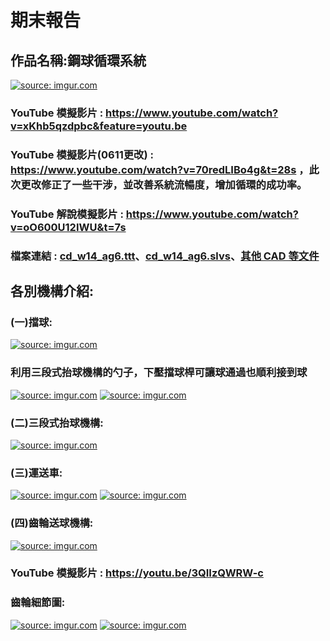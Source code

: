 # 期末報告
## 作品名稱:鋼球循環系統
<a href="https://imgur.com/5ovC0uu"><img src="https://i.imgur.com/5ovC0uu.png" title="source: imgur.com" /></a>
### YouTube 模擬影片 : https://www.youtube.com/watch?v=xKhb5qzdpbc&feature=youtu.be
### YouTube 模擬影片(0611更改) : https://www.youtube.com/watch?v=70redLIBo4g&t=28s ，此次更改修正了一些干涉，並改善系統流暢度，增加循環的成功率。
### YouTube 解說模擬影片 : https://www.youtube.com/watch?v=oO600U12IWU&t=7s
### 檔案連結 : [cd_w14_ag6.ttt](https://github.com/s40523122/cd2018_hw/blob/master/lifter/cd_w14_ag6.ttt?raw=true)、[cd_w14_ag6.slvs](https://github.com/s40523122/cd2018_hw/tree/master/lifter/6-barLifter)、[其他 CAD 等文件](https://github.com/s40523122/cd2018_hw/tree/master/lifter)
## 各別機構介紹:
### (一)擋球:
<a href="https://imgur.com/SnijbUy"><img src="https://i.imgur.com/SnijbUy.png" title="source: imgur.com" /></a>
### 利用三段式抬球機構的勺子，下壓擋球桿可讓球通過也順利接到球
<a href="https://imgur.com/qnqd6wi"><img src="https://i.imgur.com/qnqd6wi.png" title="source: imgur.com" /></a>
<a href="https://imgur.com/ySJxe99"><img src="https://i.imgur.com/ySJxe99.png" title="source: imgur.com" /></a>
### (二)三段式抬球機構:
<a href="https://imgur.com/X7OBAqD"><img src="https://i.imgur.com/X7OBAqD.png" title="source: imgur.com" /></a>
### (三)運送車:
<a href="https://imgur.com/VPCsDo3"><img src="https://i.imgur.com/VPCsDo3.png" title="source: imgur.com" /></a>
<a href="https://imgur.com/vGDDiT2"><img src="https://i.imgur.com/vGDDiT2.png" title="source: imgur.com" /></a>
### (四)齒輪送球機構:
<a href="https://imgur.com/7gL7R9z"><img src="https://i.imgur.com/7gL7R9z.png" title="source: imgur.com" /></a>
### YouTube 模擬影片 : https://youtu.be/3QIIzQWRW-c
### 齒輪細節圖:
<a href="https://imgur.com/4myaMXn"><img src="https://i.imgur.com/4myaMXn.png" title="source: imgur.com" /></a>
<a href="https://imgur.com/rCek7DB"><img src="https://i.imgur.com/rCek7DB.png" title="source: imgur.com" /></a>



















